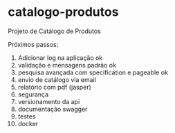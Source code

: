 # catalogo-produtos
Projeto de Catálogo de Produtos


Próximos passos:

1) Adicionar log na aplicação   ok       
2) validação e mensagens padrão ok
3) pesquisa avançada com specification e pageable ok
4) envio de catálogo via email
5) relatório com pdf (jasper)
6) segurança
7) versionamento da api
8) documentação swagger
9) testes
10) docker
